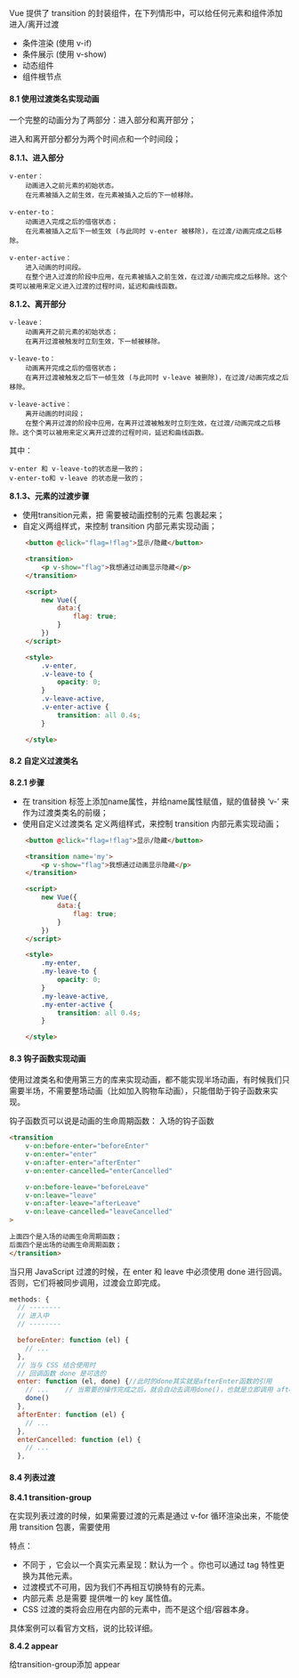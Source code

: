 Vue 提供了 transition 的封装组件，在下列情形中，可以给任何元素和组件添加进入/离开过渡
+ 条件渲染 (使用 v-if)
+ 条件展示 (使用 v-show)
+ 动态组件
+ 组件根节点

#### 8.1 使用过渡类名实现动画

一个完整的动画分为了两部分：进入部分和离开部分；

进入和离开部分都分为两个时间点和一个时间段；

**8.1.1、进入部分**

    v-enter：
        动画进入之前元素的初始状态。
        在元素被插入之前生效，在元素被插入之后的下一帧移除。

    v-enter-to：
        动画进入完成之后的借宿状态；
	    在元素被插入之后下一帧生效 (与此同时 v-enter 被移除)，在过渡/动画完成之后移除。

    v-enter-active：
        进入动画的时间段。
        在整个进入过渡的阶段中应用，在元素被插入之前生效，在过渡/动画完成之后移除。这个类可以被用来定义进入过渡的过程时间，延迟和曲线函数。

**8.1.2、离开部分**

    v-leave：
        动画离开之前元素的初始状态；
        在离开过渡被触发时立刻生效，下一帧被移除。

	v-leave-to：
        动画离开完成之后的借宿状态；
        在离开过渡被触发之后下一帧生效 (与此同时 v-leave 被删除)，在过渡/动画完成之后移除。

	v-leave-active：
        离开动画的时间段；
        在整个离开过渡的阶段中应用，在离开过渡被触发时立刻生效，在过渡/动画完成之后移除。这个类可以被用来定义离开过渡的过程时间，延迟和曲线函数。

其中：

	v-enter 和 v-leave-to的状态是一致的；
	v-enter-to和 v-leave 的状态是一致的；

**8.1.3、元素的过渡步骤**
+ 使用transition元素，把 需要被动画控制的元素 包裹起来；
+ 自定义两组样式，来控制 transition 内部元素实现动画；

```html
    <button @click="flag=!flag">显示/隐藏</button>

    <transition>
        <p v-show="flag">我想通过动画显示隐藏</p>
    </transition>

    <script>
        new Vue({
            data:{
                flag: true;
            }
        })
    </script>

    <style>
        .v-enter,
        .v-leave-to {
            opacity: 0;
        }
        .v-leave-active,
        .v-enter-active {
            transition: all 0.4s; 
        }

    </style>
```
#### 8.2 自定义过渡类名

**8.2.1 步骤**
+ 在 transition 标签上添加name属性，并给name属性赋值，赋的值替换 ‘v-’ 来作为过渡类类名的前缀；
+ 使用自定义过渡类名 定义两组样式，来控制 transition 内部元素实现动画；

```html
    <button @click="flag=!flag">显示/隐藏</button>

    <transition name='my'>
        <p v-show="flag">我想通过动画显示隐藏</p>
    </transition>

    <script>
        new Vue({
            data:{
                flag: true;
            }
        })
    </script>

    <style>
        .my-enter,
        .my-leave-to {
            opacity: 0;
        }
        .my-leave-active,
        .my-enter-active {
            transition: all 0.4s; 
        }

    </style>
```

#### 8.3 钩子函数实现动画

使用过渡类名和使用第三方的库来实现动画，都不能实现半场动画，有时候我们只需要半场，不需要整场动画（比如加入购物车动画），只能借助于钩子函数来实现。

钩子函数页可以说是动画的生命周期函数：
入场的钩子函数

```html
<transition
    v-on:before-enter="beforeEnter"
    v-on:enter="enter"
    v-on:after-enter="afterEnter"
    v-on:enter-cancelled="enterCancelled"

    v-on:before-leave="beforeLeave"
    v-on:leave="leave"
    v-on:after-leave="afterLeave"
    v-on:leave-cancelled="leaveCancelled"
>
  
上面四个是入场的动画生命周期函数；
后面四个是出场的动画生命周期函数；
</transition>
```


当只用 JavaScript 过渡的时候，在 enter 和 leave 中必须使用 done 进行回调。否则，它们将被同步调用，过渡会立即完成。
```js
methods: {
  // --------
  // 进入中
  // --------

  beforeEnter: function (el) {
    // ...
  },
  // 当与 CSS 结合使用时
  // 回调函数 done 是可选的
  enter: function (el, done) {//此时的done其实就是afterEnter函数的引用
    // ...    // 当需要的操作完成之后，就会自动去调用done()，也就是立即调用 afterEnter函数；
    done()     
  },
  afterEnter: function (el) {
    // ...
  },
  enterCancelled: function (el) {
    // ...
  },
```
#### 8.4 列表过渡

**8.4.1 transition-group**

在实现列表过渡的时候，如果需要过渡的元素是通过 v-for 循环渲染出来，不能使用 transition 包裹，需要使用 <transition-group> 

特点：
+ 不同于 <transition>，它会以一个真实元素呈现：默认为一个 <span>。你也可以通过 tag 特性更换为其他元素。
+ 过渡模式不可用，因为我们不再相互切换特有的元素。
+ 内部元素 总是需要 提供唯一的 key 属性值。
+ CSS 过渡的类将会应用在内部的元素中，而不是这个组/容器本身。

具体案例可以看官方文档，说的比较详细。

**8.4.2 appear**

给transition-group添加 appear

